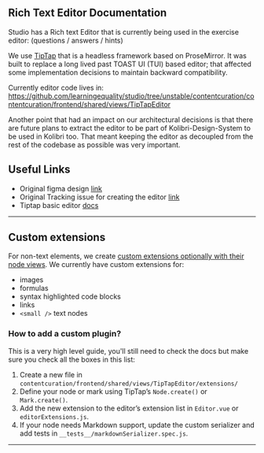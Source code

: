 ## Rich Text Editor Documentation

Studio has a Rich text Editor that is currently being used in the exercise editor: (questions / answers / hints)

We use [TipTap](https://tiptap.dev/) that is a headless framework based on ProseMirror. It was built to replace a long lived past TOAST UI (TUI) based editor; that affected some implementation decisions to maintain backward compatibility.

Currently editor code lives in: https://github.com/learningequality/studio/tree/unstable/contentcuration/contentcuration/frontend/shared/views/TipTapEditor

Another point that had an impact on our architectural decisions is that there are future plans to extract the editor to be part of Kolibri-Design-System to be used in Kolibri too. That meant keeping the editor as decoupled from the rest of the codebase as possible was very important.

## Useful Links
- Original figma design [link](https://www.figma.com/design/uw8lx88ZKZU8X7kN9SdLeo/Rich-text-editor---GSOC-2025?node-id=377-422&p=f&t=HIkJ8pF9xudcOnLd-0)
- Original Tracking issue for creating the editor [link](https://github.com/learningequality/studio/issues/5049)
- Tiptap basic editor [docs](https://tiptap.dev/docs/editor/getting-started/overview)
---
## Custom extensions
For non-text elements, we create [custom extensions optionally with their node views](https://tiptap.dev/docs/editor/extensions/custom-extensions/node-views/vue).
We currently have custom extensions for:
- images
- formulas
- syntax highlighted code blocks
- links
- `<small />` text nodes

### How to add a custom plugin?
This is a very high level guide, you'll still need to check the docs but make sure you check all the boxes in this list:
1. Create a new file in
    `contentcuration/frontend/shared/views/TipTapEditor/extensions/`
2. Define your node or mark using TipTap’s `Node.create()` or `Mark.create()`.
3. Add the new extension to the editor’s extension list in `Editor.vue` or `editorExtensions.js`.
4. If your node needs Markdown support, update the custom serializer and add tests in
    `__tests__/markdownSerializer.spec.js`.
---
